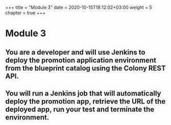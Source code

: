 +++
title = "Module 3"
date = 2020-10-15T18:12:02+03:00
weight = 5
chapter = true
+++

# Module 3

## You are a developer and will use Jenkins to deploy the promotion application environment from the blueprint catalog using the Colony REST API. 

## You will run a Jenkins job that will automatically deploy the promotion app, retrieve the URL of the deployed app, run your test and terminate the environment.